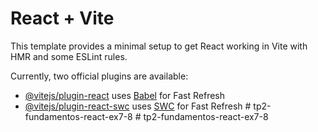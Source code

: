 # React + Vite

This template provides a minimal setup to get React working in Vite with HMR and some ESLint rules.

Currently, two official plugins are available:

- [@vitejs/plugin-react](https://github.com/vitejs/vite-plugin-react/blob/main/packages/plugin-react/README.md) uses [Babel](https://babeljs.io/) for Fast Refresh
- [@vitejs/plugin-react-swc](https://github.com/vitejs/vite-plugin-react-swc) uses [SWC](https://swc.rs/) for Fast Refresh
#   t p 2 - f u n d a m e n t o s - r e a c t - e x 7 - 8  
 #   t p 2 - f u n d a m e n t o s - r e a c t - e x 7 - 8  
 